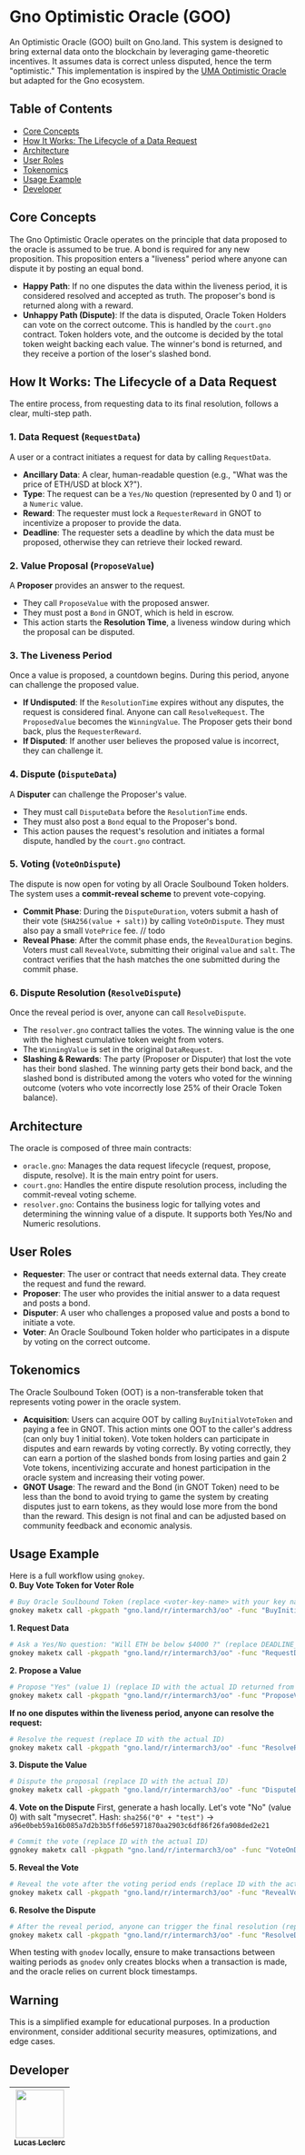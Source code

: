 # Gno Optimistic Oracle (GOO)

An Optimistic Oracle (GOO) built on Gno.land. This system is designed to bring external data onto the blockchain by leveraging game-theoretic incentives. It assumes data is correct unless disputed, hence the term "optimistic."
This implementation is inspired by the [UMA Optimistic Oracle](https://uma.xyz/) but adapted for the Gno ecosystem.

## Table of Contents
- [Core Concepts](#core-concepts)
- [How It Works: The Lifecycle of a Data Request](#how-it-works-the-lifecycle-of-a-data-request)
- [Architecture](#architecture)
- [User Roles](#user-roles)
- [Tokenomics](#tokenomics)
- [Usage Example](#usage-example)
- [Developer](#developer)

## Core Concepts

The Gno Optimistic Oracle operates on the principle that data proposed to the oracle is assumed to be true. A bond is required for any new proposition. This proposition enters a "liveness" period where anyone can dispute it by posting an equal bond.

- **Happy Path**: If no one disputes the data within the liveness period, it is considered resolved and accepted as truth. The proposer's bond is returned along with a reward.
- **Unhappy Path (Dispute)**: If the data is disputed, Oracle Token Holders can vote on the correct outcome. This is handled by the `court.gno` contract. Token holders vote, and the outcome is decided by the total token weight backing each value. The winner's bond is returned, and they receive a portion of the loser's slashed bond.

## How It Works: The Lifecycle of a Data Request

The entire process, from requesting data to its final resolution, follows a clear, multi-step path.

### 1. Data Request (`RequestData`)
A user or a contract initiates a request for data by calling `RequestData`.
- **Ancillary Data**: A clear, human-readable question (e.g., "What was the price of ETH/USD at block X?").
- **Type**: The request can be a `Yes/No` question (represented by 0 and 1) or a `Numeric` value.
- **Reward**: The requester must lock a `RequesterReward` in GNOT to incentivize a proposer to provide the data.
- **Deadline**: The requester sets a deadline by which the data must be proposed, otherwise they can retrieve their locked reward.

### 2. Value Proposal (`ProposeValue`)
A **Proposer** provides an answer to the request.
- They call `ProposeValue` with the proposed answer.
- They must post a `Bond` in GNOT, which is held in escrow.
- This action starts the **Resolution Time**, a liveness window during which the proposal can be disputed.

### 3. The Liveness Period
Once a value is proposed, a countdown begins. During this period, anyone can challenge the proposed value.

- **If Undisputed**: If the `ResolutionTime` expires without any disputes, the request is considered final. Anyone can call `ResolveRequest`. The `ProposedValue` becomes the `WinningValue`. The Proposer gets their bond back, plus the `RequesterReward`.
- **If Disputed**: If another user believes the proposed value is incorrect, they can challenge it.

### 4. Dispute (`DisputeData`)
A **Disputer** can challenge the Proposer's value.
- They must call `DisputeData` before the `ResolutionTime` ends.
- They must also post a `Bond` equal to the Proposer's bond.
- This action pauses the request's resolution and initiates a formal dispute, handled by the `court.gno` contract.

### 5. Voting (`VoteOnDispute`)
The dispute is now open for voting by all Oracle Soulbound Token holders. The system uses a **commit-reveal scheme** to prevent vote-copying.

- **Commit Phase**: During the `DisputeDuration`, voters submit a hash of their vote (`SHA256(value + salt)`) by calling `VoteOnDispute`. They must also pay a small `VotePrice` fee. // todo
- **Reveal Phase**: After the commit phase ends, the `RevealDuration` begins. Voters must call `RevealVote`, submitting their original `value` and `salt`. The contract verifies that the hash matches the one submitted during the commit phase.

### 6. Dispute Resolution (`ResolveDispute`)
Once the reveal period is over, anyone can call `ResolveDispute`.
- The `resolver.gno` contract tallies the votes. The winning value is the one with the highest cumulative token weight from voters.
- The `WinningValue` is set in the original `DataRequest`.
- **Slashing & Rewards**: The party (Proposer or Disputer) that lost the vote has their bond slashed. The winning party gets their bond back, and the slashed bond is distributed among the voters who voted for the winning outcome (voters who vote incorrectly lose 25% of their Oracle Token balance).

## Architecture

The oracle is composed of three main contracts:

- `oracle.gno`: Manages the data request lifecycle (request, propose, dispute, resolve). It is the main entry point for users.
- `court.gno`: Handles the entire dispute resolution process, including the commit-reveal voting scheme.
- `resolver.gno`: Contains the business logic for tallying votes and determining the winning value of a dispute. It supports both Yes/No and Numeric resolutions.

## User Roles

- **Requester**: The user or contract that needs external data. They create the request and fund the reward.
- **Proposer**: The user who provides the initial answer to a data request and posts a bond.
- **Disputer**: A user who challenges a proposed value and posts a bond to initiate a vote.
- **Voter**: An Oracle Soulbound Token holder who participates in a dispute by voting on the correct outcome.

## Tokenomics

The Oracle Soulbound Token (OOT) is a non-transferable token that represents voting power in the oracle system.
- **Acquisition**: Users can acquire OOT by calling `BuyInitialVoteToken` and paying a fee in GNOT. This action mints one OOT to the caller's address (can only buy 1 initial token).
Vote token holders can participate in disputes and earn rewards by voting correctly. By voting correctly, they can earn a portion of the slashed bonds from losing parties and gain 2 Vote tokens, incentivizing accurate and honest participation in the oracle system and increasing their voting power.
- **GNOT Usage**: The reward and the Bond (in GNOT Token) need to be less than the bond to avoid trying to game the system by creating disputes just to earn tokens, as they would lose more from the bond than the reward.
This design is not final and can be adjusted based on community feedback and economic analysis.

## Usage Example

Here is a full workflow using `gnokey`.  
**0. Buy Vote Token for Voter Role**
```bash
# Buy Oracle Soulbound Token (replace <voter-key-name> with your key name)
gnokey maketx call -pkgpath "gno.land/r/intermarch3/oo" -func "BuyInitialVoteToken" -gas-fee 1000000ugnot -gas-wanted 10000000 -send "1000000ugnot" -broadcast -chainid "dev" -remote "tcp://127.0.0.1:26657" <voter-key-name>
```


**1. Request Data**
```bash
# Ask a Yes/No question: "Will ETH be below $4000 ?" (replace DEADLINE_TIMESTAMP with a future unix timestamp more than 24h from now)
gnokey maketx call -pkgpath "gno.land/r/intermarch3/oo" -func "RequestData" -args "ETH below 4000$ ?" -args "true" -args "DEADLINE_TIMESTAMP" -gas-fee 1000000ugnot -gas-wanted 10000000 -send "1000000ugnot" -broadcast -chainid "dev" -remote "tcp://127.0.0.1:26657" <your-key-name>
```

**2. Propose a Value**
```bash
# Propose "Yes" (value 1) (replace ID with the actual ID returned from the RequestData call)
gnokey maketx call -pkgpath "gno.land/r/intermarch3/oo" -func "ProposeValue" -args "ID" -args "0" -gas-fee 1000000ugnot -gas-wanted 10000000 -send "2000000ugnot" -broadcast -chainid "dev" -remote "tcp://127.0.0.1:26657" <proposer-key-name>
```

**If no one disputes within the liveness period, anyone can resolve the request:**
```bash
# Resolve the request (replace ID with the actual ID)
gnokey maketx call -pkgpath "gno.land/r/intermarch3/oo" -func "ResolveRequest" -args "ID" -gas-fee 1000000ugnot -gas-wanted 10000000 -send "" -broadcast -chainid "dev" -remote "tcp://127.0.0.1:26657" <any-key-name>
```

**3. Dispute the Value**
```bash
# Dispute the proposal (replace ID with the actual ID)
gnokey maketx call -pkgpath "gno.land/r/intermarch3/oo" -func "DisputeData" -args "ID" -gas-fee 1000000ugnot -gas-wanted 5000000 -send "2000000ugnot" -broadcast -chainid "dev" -remote "tcp://127.0.0.1:26657" <disputer-key-name>
```

**4. Vote on the Dispute**
First, generate a hash locally. Let's vote "No" (value 0) with salt "mysecret".
Hash: `sha256("0" + "test")` -> `a96e0beb59a16b085a7d2b3b5ffd6e5971870aa2903c6df86f26fa908ded2e21`
```bash
# Commit the vote (replace ID with the actual ID)
ggnokey maketx call -pkgpath "gno.land/r/intermarch3/oo" -func "VoteOnDispute" -args "ID" -args "a96e0beb59a16b085a7d2b3b5ffd6e5971870aa2903c6df86f26fa908ded2e21" -gas-fee 1000000ugnot -gas-wanted 5000000 -send "" -broadcast -chainid "dev" -remote "tcp://127.0.0.1:26657" <voter-key-name>
```

**5. Reveal the Vote**
```bash
# Reveal the vote after the voting period ends (replace ID with the actual ID)
gnokey maketx call -pkgpath "gno.land/r/intermarch3/oo" -func "RevealVote" -args "ID" -args "0" -args "test" -gas-fee 1000000ugnot -gas-wanted 10000000 -send "" -broadcast -chainid "dev" -remote "tcp://127.0.0.1:26657" <voter-key-name>
```

**6. Resolve the Dispute**
```bash
# After the reveal period, anyone can trigger the final resolution (replace ID with the actual ID).
gnokey maketx call -pkgpath "gno.land/r/intermarch3/oo" -func "ResolveDispute" -args "ID" -gas-fee 1000000ugnot -gas-wanted 10000000 -send "" -broadcast -chainid "dev" -remote "tcp://127.0.0.1:26657" <any-key-name>
```  

When testing with `gnodev` locally, ensure to make transactions between waiting periods as `gnodev` only creates blocks when a transaction is made, and the oracle relies on current block timestamps.

## Warning

This is a simplified example for educational purposes. In a production environment, consider additional security measures, optimizations, and edge cases.


## Developer

| [<img src="https://github.com/intermarch3.png?size=85" width=85><br><sub>Lucas Leclerc</sub>](https://github.com/intermarch3) |
| :---: |